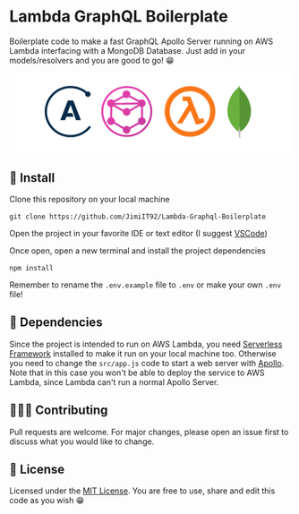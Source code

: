 # Lambda GraphQL Boilerplate

Boilerplate code to make a fast GraphQL Apollo Server
running on AWS Lambda interfacing with a MongoDB Database. Just add in your models/resolvers
and you are good to go! 😁

<p align="center">
  <img src="logo.png" />
</p>

## 🔧 Install

Clone this repository on your local machine

```
git clone https://github.com/JimiIT92/Lambda-Graphql-Boilerplate
```

Open the project in your favorite IDE or text editor
(I suggest [VSCode](https://code.visualstudio.com/))

Once open, open a new terminal and install the project dependencies

```
npm install
```

Remember to rename the `.env.example` file to `.env`
or make your own `.env` file!

## 🔗 Dependencies

Since the project is intended to run on AWS Lambda, you need
[Serverless Framework](https://serverless.com/) installed
to make it run on your local machine too.
Otherwise you need to change the `src/app.js` code
to start a web server with [Apollo](https://www.apollographql.com/).
Note that in this case you won't be able to deploy the service
to AWS Lambda, since Lambda can't run a normal Apollo Server.

## 👨🏻‍💻 Contributing

Pull requests are welcome. For major changes, please open an issue first to discuss what you would like to change.

## 📜 License

Licensed under the [MIT License](https://opensource.org/licenses/MIT). You are free to use, share and edit this code as you wish 😁
